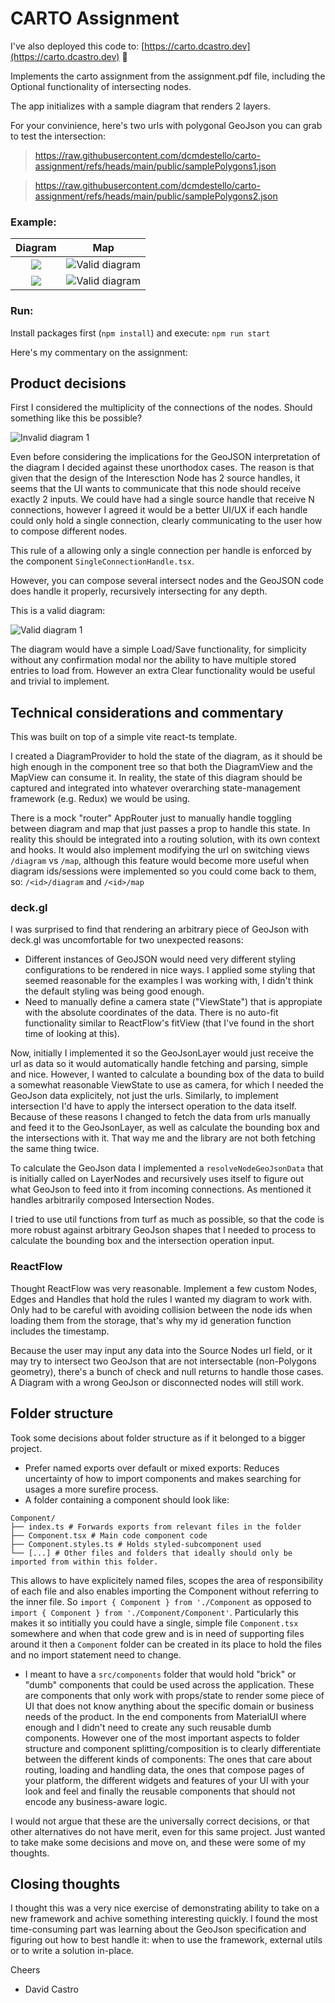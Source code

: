 # CARTO Assignment

I've also deployed this code to: [https://carto.dcastro.dev](https://carto.dcastro.dev) 🚀

Implements the carto assignment from the assignment.pdf file, including the Optional functionality of intersecting nodes.

The app initializes with a sample diagram that renders 2 layers.

For your convinience, here's two urls with polygonal GeoJson you can grab to test the intersection:

> https://raw.githubusercontent.com/dcmdestello/carto-assignment/refs/heads/main/public/samplePolygons1.json

> https://raw.githubusercontent.com/dcmdestello/carto-assignment/refs/heads/main/public/samplePolygons2.json

### Example:

|            Diagram            |                    Map                    |
| :---------------------------: | :---------------------------------------: |
| ![](./docImages/diagram1.png) | ![](./docImages/map1.png "Valid diagram") |
| ![](./docImages/diagram2.png) | ![](./docImages/map2.png "Valid diagram") |

### Run:

Install packages first (`npm install`) and execute: `npm run start`

Here's my commentary on the assignment:

## Product decisions

First I considered the multiplicity of the connections of the nodes. Should something like this be possible?

![Invalid diagram 1](./docImages/invalid1.png "Invalid diagram")

Even before considering the implications for the GeoJSON interpretation of the diagram I decided against these unorthodox cases. The reason is that given that the design of the Interesction Node has 2 source handles, it seems that the UI wants to communicate that this node should receive exactly 2 inputs. We could have had a single source handle that receive N connections, however I agreed it would be a better UI/UX if each handle could only hold a single connection, clearly communicating to the user how to compose different nodes.

This rule of a allowing only a single connection per handle is enforced by the component `SingleConnectionHandle.tsx`.

However, you can compose several intersect nodes and the GeoJSON code does handle it properly, recursively intersecting for any depth.

This is a valid diagram:

![Valid diagram 1](./docImages/valid1.png "Valid diagram")

The diagram would have a simple Load/Save functionality, for simplicity without any confirmation modal nor the ability to have multiple stored entries to load from. However an extra Clear functionality would be useful and trivial to implement.

## Technical considerations and commentary

This was built on top of a simple vite react-ts template.

I created a DiagramProvider to hold the state of the diagram, as it should be high enough in the component tree so that both the DiagramView and the MapView can consume it. In reality, the state of this diagram should be captured and integrated into whatever overarching state-management framework (e.g. Redux) we would be using.

There is a mock "router" AppRouter just to manually handle toggling between diagram and map that just passes a prop to handle this state. In reality this should be integrated into a routing solution, with its own context and hooks. It would also implement modifying the url on switching views `/diagram` vs `/map`, although this feature would become more useful when diagram ids/sessions were implemented so you could come back to them, so: `/<id>/diagram` and `/<id>/map`

### deck.gl

I was surprised to find that rendering an arbitrary piece of GeoJson with deck.gl was uncomfortable for two unexpected reasons:

- Different instances of GeoJSON would need very different styling configurations to be rendered in nice ways. I applied some styling that seemed reasonable for the examples I was working with, I didn't think the default styling was being good enough.
- Need to manually define a camera state ("ViewState") that is appropiate with the absolute coordinates of the data. There is no auto-fit functionality similar to ReactFlow's fitView (that I've found in the short time of looking at this).

Now, initially I implemented it so the GeoJsonLayer would just receive the url as data so it would automatically handle fetching and parsing, simple and nice. However, I wanted to calculate a bounding box of the data to build a somewhat reasonable ViewState to use as camera, for which I needed the GeoJson data explicitely, not just the urls. Similarly, to implement intersection I'd have to apply the intersect operation to the data itself. Because of these reasons I changed to fetch the data from urls manually and feed it to the GeoJsonLayer, as well as calculate the bounding box and the intersections with it. That way me and the library are not both fetching the same thing twice.

To calculate the GeoJson data I implemented a `resolveNodeGeoJsonData` that is initially called on LayerNodes and recursively uses itself to figure out what GeoJson to feed into it from incoming connections. As mentioned it handles arbitrarily composed Intersection Nodes.

I tried to use util functions from turf as much as possible, so that the code is more robust against arbitrary GeoJson shapes that I needed to process to calculate the bounding box and the intersection operation input.

### ReactFlow

Thought ReactFlow was very reasonable. Implement a few custom Nodes, Edges and Handles that hold the rules I wanted my diagram to work with. Only had to be careful with avoiding collision between the node ids when loading them from the storage, that's why my id generation function includes the timestamp.

Because the user may input any data into the Source Nodes url field, or it may try to intersect two GeoJson that are not intersectable (non-Polygons geometry), there's a bunch of check and null returns to handle those cases. A Diagram with a wrong GeoJson or disconnected nodes will still work.

## Folder structure

Took some decisions about folder structure as if it belonged to a bigger project.

- Prefer named exports over default or mixed exports: Reduces uncertainty of how to import components and makes searching for usages a more surefire process.
- A folder containing a component should look like:

```
Component/
├── index.ts # Forwards exports from relevant files in the folder
├── Component.tsx # Main code component code
├── Component.styles.ts # Holds styled-subcomponent used
└── [...] # Other files and folders that ideally should only be imported from within this folder.
```

This allows to have explicitely named files, scopes the area of responsibility of each file and also enables importing the Component without referring to the inner file. So `import { Component } from './Component` as opposed to `import { Component } from './Component/Component'`. Particularly this makes it so intitially you could have a single, simple file `Component.tsx` somewhere and when that code grew and is in need of supporting files around it then a `Component` folder can be created in its place to hold the files and no import statement need to change.

- I meant to have a `src/components` folder that would hold "brick" or "dumb" components that could be used across the application. These are components that only work with props/state to render some piece of UI that does not know anything about the specific domain or business needs of the product. In the end components from MaterialUI where enough and I didn't need to create any such reusable dumb components. However one of the most important aspects to folder structure and component splitting/composition is to clearly differentiate between the different kinds of components: The ones that care about routing, loading and handling data, the ones that compose pages of your platform, the different widgets and features of your UI with your look and feel and finally the reusable components that should not encode any business-aware logic.

I would not argue that these are the universally correct decisions, or that other alternatives do not have merit, even for this same project. Just wanted to take make some decisions and move on, and these were some of my thoughts.

## Closing thoughts

I thought this was a very nice exercise of demonstrating ability to take on a new framework and achive something interesting quickly. I found the most time-consuming part was learning about the GeoJson specification and figuring out how to best handle it: when to use the framework, external utils or to write a solution in-place.

Cheers

- David Castro
